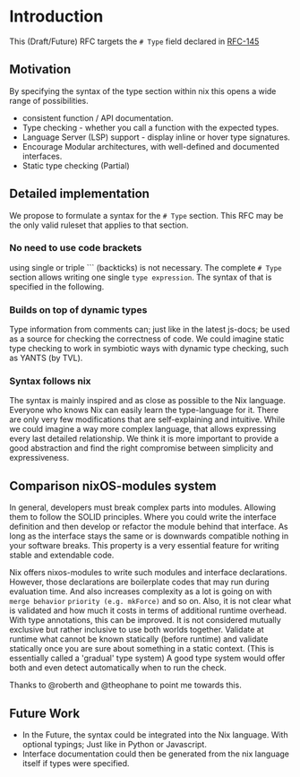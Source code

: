 # Introduction

This (Draft/Future) RFC targets the `# Type` field declared in [RFC-145](https://github.com/NixOS/rfcs/pull/145)

## Motivation

By specifying the syntax of the type section within nix this opens a wide range of possibilities.

- consistent function / API documentation.
- Type checking - whether you call a function with the expected types.
- Language Server (LSP) support - display inline or hover type signatures.
- Encourage Modular architectures, with well-defined and documented interfaces.
- Static type checking (Partial)

## Detailed implementation

We propose to formulate a syntax for the `# Type` section.
This RFC may be the only valid ruleset that applies to that section.

### No need to use code brackets

using single or triple ``\` (backticks) is not necessary. The complete `# Type` section allows writing one single `type expression`. The syntax of that is specified in the following.

### Builds on top of dynamic types

Type information from comments can; just like in the latest js-docs; be used as a source for checking the correctness of code.
We could imagine static type checking to work in symbiotic ways with dynamic type checking, such as YANTS (by TVL).

### Syntax follows nix

The syntax is mainly inspired and as close as possible to the Nix language. Everyone who knows Nix can easily learn the type-language for it.
There are only very few modifications that are self-explaining and intuitive. While we could imagine a way more complex language, that allows expressing every last detailed relationship.
We think it is more important to provide a good abstraction and find the right compromise between simplicity and expressiveness.

## Comparison nixOS-modules system

In general, developers must break complex parts into modules.
Allowing them to follow the SOLID principles. Where you could write the interface definition and then develop or refactor the module behind that interface.
As long as the interface stays the same or is downwards compatible nothing in your software breaks.
This property is a very essential feature for writing stable and extendable code.

Nix offers nixos-modules to write such modules and interface declarations. However, those declarations are boilerplate codes that may run during evaluation time.
And also increases complexity as a lot is going on with `merge behavior` `priority (e.g. mkForce)` and so on.
Also, it is not clear what is validated and how much it costs in terms of additional runtime overhead.
With type annotations, this can be improved. It is not considered mutually exclusive but rather inclusive to use both worlds together.
Validate at runtime what cannot be known statically (before runtime) and validate statically once you are sure about something in a static context. (This is essentially called a 'gradual' type system)
A good type system would offer both and even detect automatically when to run the check.

Thanks to @roberth and @theophane to point me towards this.

## Future Work

- In the Future, the syntax could be integrated into the Nix language. With optional typings; Just like in Python or Javascript.
- Interface documentation could then be generated from the nix language itself if types were specified.
